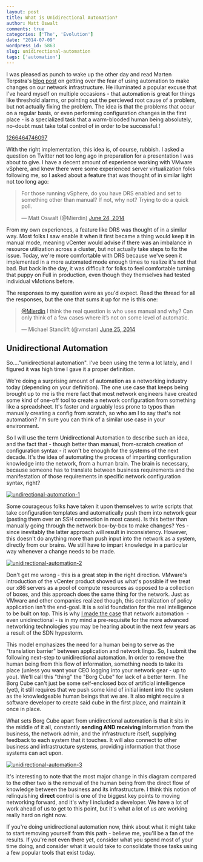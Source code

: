 ```yaml
---
layout: post
title: What is Unidirectional Automation?
author: Matt Oswalt
comments: true
categories: ['The', 'Evolution']
date: "2014-07-09"
wordpress_id: 5863
slug: unidirectional-automation
tags: ['automation']
---
```



I was pleased as punch to wake up the other day and read Marten Terpstra's [blog post](http://www.plexxi.com/2014/06/network-autonomy-feedback-defined-networking/#sthash.e8n1TxLU.dpbs) on getting over the fear of using automation to make changes on our network infrastructure. He illuminated a popular excuse that I've heard myself on multiple occasions - that automation is great for things like threshold alarms, or pointing out the percieved root cause of a problem, but not actually fixing the problem. The idea is that the problems that occur on a regular basis, or even performing configuration changes in the first place - is a specialized task that a warm-blooded human being absolutely, no-doubt must take total control of in order to be successful.!

[1266464746097](/assets/2014/06/1266464746097.jpg)

With the right implementation, this idea is, of course, rubbish. I asked a question on Twitter not too long ago in preparation for a presentation I was about to give. I have a decent amount of experience working with VMware vSphere, and knew there were some experienced server virtualization folks following me, so I asked about a feature that was thought of in similar light not too long ago:

<blockquote class="twitter-tweet" lang="en"><p lang="en" dir="ltr">For those running vSphere, do you have DRS enabled and set to something other than manual? If not, why not? Trying to do a quick poll.</p>&mdash; Matt Oswalt (@Mierdin) <a href="https://twitter.com/Mierdin/status/481571159855857665">June 24, 2014</a></blockquote>
<script async src="//platform.twitter.com/widgets.js" charset="utf-8"></script>

From my own experiences, a feature like DRS was thought of in a similar way. Most folks I saw enable it when it first became a thing would keep it in manual mode, meaning vCenter would advise if there was an imbalance in resource utilization across a cluster, but not actually take steps to fix the issue. Today, we're more comfortable with DRS because we've seen it implemented in a more automated mode enough times to realize it's not that bad. But back in the day, it was difficult for folks to feel comfortable turning that puppy on Full in production, even though they themselves had tested individual vMotions before.

The responses to my question were as you'd expect. Read the thread for all the responses, but the one that sums it up for me is this one:

<blockquote class="twitter-tweet" lang="en"><p lang="en" dir="ltr"><a href="https://twitter.com/Mierdin">@Mierdin</a> I think the real question is who uses manual and why? Can only think of a few cases where it’s not on some level of automatic.</p>&mdash; Michael Stanclift (@vmstan) <a href="https://twitter.com/vmstan/status/481588086418055169">June 25, 2014</a></blockquote>
<script async src="//platform.twitter.com/widgets.js" charset="utf-8"></script>

## Unidirectional Automation

So...."unidirectional automation". I've been using the term a lot lately, and I figured it was high time I gave it a proper definition.

We're doing a surprising amount of automation as a networking industry today (depending on your definition). The one use case that keeps being brought up to me is the mere fact that most network engineers have created some kind of one-off tool to create a network configuration from something like a spreadsheet. It's faster and arguably less prone to typos than manually creating a config from scratch, so who am I to say that's not automation? I'm sure you can think of a similar use case in your environment.

So I will use the term Unidirectional Automation to describe such an idea, and the fact that - though better than manual, from-scratch creation of configuration syntax - it won't be enough for the systems of the next decade. It's the idea of automating the process of imparting configuration knowledge into the network, from a human brain. The brain is necessary, because someone has to translate between business requirements and the manifestation of those requirements in specific network configuration syntax, right?

[![undirectional-automation-1](/assets/2014/07/undirectional-automation-1-1024x591.png)](/assets/2014/07/undirectional-automation-1.png)

Some courageous folks have taken it upon themselves to write scripts that take configuration templates and automatically push them into network gear (pasting them over an SSH connection in most cases). Is this better than manually going through the network box-by-box to make changes? Yes - since inevitably the latter approach will result in inconsistency. However, this doesn't do anything more than push input into the network as a system, directly from our brains. We still have to impart knowledge in a particular way whenever a change needs to be made.

[![unidirectional-automation-2](/assets/2014/07/unidirectional-automation-2-1024x406.png)](/assets/2014/07/unidirectional-automation-2.png)

Don't get me wrong - this is a great step in the right direction. VMware's introduction of the vCenter product showed us what's possible if we treat our x86 servers as a pool of compute resources as opposed to a collection of boxes, and this approach does the same thing for the network. Just as VMware and other companies realized though, this centralization of policy application isn't the end-goal. It is a solid foundation for the real intelligence to be built on top. This is why [I made the case](https://keepingitclassless.net/2014/06/network-automation-or-sdn/) that network automation  - even unidirectional - is in my mind a pre-requisite for the more advanced networking technologies you may be hearing about in the next few years as a result of the SDN hypestorm.

This model emphasizes the need for a human being to serve as the "translation barrier" between application and network lingo. So, I submit the following next-step to unidirectional automation. In order to remove the human being from this flow of information, something needs to take its place (unless you want your CEO logging into your network gear - up to you). We'll call this "thing" the "Borg Cube" for lack of a better term. The Borg Cube can't just be some self-enclosed box of artificial intelligence (yet), it still requires that we push some kind of initial intent into the system as the knowledgeable human beings that we are. It also might require a software developer to create said cube in the first place, and maintain it once in place.

What sets Borg Cube apart from unidirectional automation is that it sits in the middle of it all, constantly **sending AND receiving** information from the business, the network admin, and the infrastructure itself, supplying feedback to each system that it touches. It will also connect to other business and infrastructure systems, providing information that those systems can act upon.

[![unidirectional-automation-3](/assets/2014/07/unidirectional-automation-3-1024x733.png)](/assets/2014/07/unidirectional-automation-3.png)

It's interesting to note that the most major change in this diagram compared to the other two is the removal of the human being from the direct flow of knowledge between the business and its infrastructure. I think this notion of relinquishing **direct** control is one of the biggest key points to moving networking forward, and it's why I included a developer. We have a lot of work ahead of us to get to this point, but it's what a lot of us are working really hard on right now.

If you're doing unidirectional automation now, think about what it might take to start removing yourself from this path - believe me, you'll be a fan of the results. If you're not even there yet, consider what you spend most of your time doing, and consider what it would take to consolidate those tasks using a few popular tools that exist today.